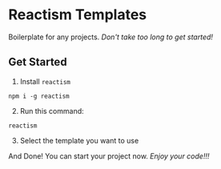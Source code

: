# Reactism Templates

Boilerplate for any projects. _Don't take too long to get started!_

## Get Started

1. Install `reactism`

```
npm i -g reactism
```

2. Run this command:

```
reactism
```

3. Select the template you want to use

And Done! You can start your project now. _Enjoy your code!!!_

